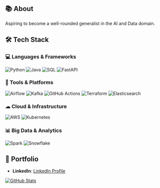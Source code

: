 ## 📚 About
Aspiring to become a well-rounded generalist in the AI and Data domain.

## 🛠 Tech Stack  

### 💻 Languages & Frameworks  
![Python](https://img.shields.io/badge/Python-3776AB?style=for-the-badge&logo=python&logoColor=white)
![Java](https://img.shields.io/badge/Java-ED8B00?style=for-the-badge&logo=openjdk&logoColor=white)
![SQL](https://img.shields.io/badge/SQL-%23CC2927.svg?style=for-the-badge&logo=microsoft-sql-server&logoColor=white)
![FastAPI](https://img.shields.io/badge/FastAPI-005571?style=for-the-badge&logo=fastapi)

### 🔧 Tools & Platforms  
![Airflow](https://img.shields.io/badge/Airflow-017CEE?style=for-the-badge&logo=apache-airflow&logoColor=white)
![Kafka](https://img.shields.io/badge/Apache%20Kafka-231F20?style=for-the-badge&logo=apache-kafka&logoColor=white)
![GitHub Actions](https://img.shields.io/badge/GitHub%20Actions-2088FF?style=for-the-badge&logo=github-actions&logoColor=white)
![Terraform](https://img.shields.io/badge/Terraform-623CE4?style=for-the-badge&logo=terraform&logoColor=white)
![Elasticsearch](https://img.shields.io/badge/Elasticsearch-005571?style=for-the-badge&logo=elasticsearch&logoColor=white)

### ☁ Cloud & Infrastructure  
![AWS](https://img.shields.io/badge/AWS-%23FF9900.svg?style=for-the-badge&logo=amazon-aws&logoColor=white)
![Kubernetes](https://img.shields.io/badge/Kubernetes-326CE5?style=for-the-badge&logo=kubernetes&logoColor=white)

### 📊 Big Data & Analytics  
![Spark](https://img.shields.io/badge/Apache%20Spark-E25A1C?style=for-the-badge&logo=apache-spark&logoColor=white)
![Snowflake](https://img.shields.io/badge/Snowflake-29B5E8?style=for-the-badge&logo=snowflake&logoColor=white)

## 👀 Portfolio  
- **LinkedIn**: [LinkedIn Profile](https://www.linkedin.com/in/yuki-hajun/)  

<a href="https://github.com/HaJunYoo">
  <img align="center" src="https://github-readme-stats-sigma-five.vercel.app/api?username=HaJunYoo&show_icons=true&theme=radical" alt="GitHub Stats">
</a>
